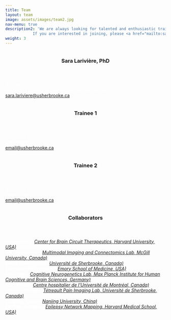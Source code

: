 ```yaml
---
title: Team
layout: team
image: assets/images/team2.jpg
nav-menu: true
description2: 'We are always looking for talented and enthusiastic trainees to join our lab!
			If you are interested in joining, please <a href="mailto:sara.lariviere@usherbrooke.ca">email us</a> your CV and a cover letter!'
weight: 3
---
```


<!-- Main -->
<div id="main">

<!-- Two -->
<section id="two" class="spotlights">
	<section>
		<a href="team.html" class="image">
			<img src="{% link assets/images/sara_lariviere.jpg %}" alt="" data-position="center center" />
		</a>
		<div class="content">
			<div class="inner">
				<header class="major">
					<h3>Sara Larivière, PhD</h3>
				</header>
				<p style="color: #ffffff;">Assistant Professor <br> 
				Department of Nuclear Medicine and Radiobiology <br> 
				<a href="mailto:sara.lariviere@usherbrooke.ca">sara.lariviere@usherbrooke.ca</a>
				</p>
			</div>
		</div>
	</section>
	<section>
		<a href="team.html" class="image">
			<img src="{% link assets/images/pic09.jpg %}" alt="" data-position="top center" />
		</a>
		<div class="content">
			<div class="inner">
				<header class="major">
					<h3>Trainee 1</h3>
				</header>
				<p style="color: #ffffff;">Academic position <br> 
				Department <br> 
				<a href="mailto:email@usherbrooke.ca">email@usherbrooke.ca</a>
				</p>
			</div>
		</div>
	</section>
	<section>
		<a href="team.html" class="image">
			<img src="{% link assets/images/pic09.jpg %}" alt="" data-position="top center" />
		</a>
		<div class="content">
			<div class="inner">
				<header class="major">
					<h3>Trainee 2</h3>
				</header>
				<p style="color: #ffffff;">Academic position <br> 
				Department <br> 
				<a href="mailto:email@usherbrooke.ca">email@usherbrooke.ca</a>
				</p>
			</div>
		</div>
	</section>
	<section>
		<a href="team.html" class="image">
			<img src="{% link assets/images/collaborators.jpg %}" alt="" data-position="25% 25%" />
		</a>
		<div class="content">
			<div class="inner">
				<header class="major">
					<h3>Collaborators</h3>
				</header>
				<p style="color: #ffffff;">
				<b style="color: #ffffff;">Michael Fox</b> (<i><a href="https://www.brighamandwomens.org/neurosciences-center/center-for-brain-circuit-therapeutics" target="_blank">Center for Brain Circuit Therapeutics, Harvard University, USA)</a></i><br>
				<b style="color: #ffffff;">Boris Bernhardt</b> (<i><a href="https://mica-mni.github.io/" target="_blank">Multimodal Imaging and Connectomics Lab, McGill University, Canada)</a></i><br>
				<b style="color: #ffffff;">Kevin Whittingstall</b> (<i><a href="https://www.usherbrooke.ca/recherche/fr/specialistes/details/kevin.whittingstall" target="_blank">Université de Sherbrooke, Canada)</a></i><br>
				<b style="color: #ffffff;">Ezequiel Gleichgerrcht</b> (<i><a href="https://med.emory.edu/directory/profile/?u=ELGLEIC" target="_blank">Emory School of Medicine, USA)</a></i><br>
				<b style="color: #ffffff;">Sofie Valk</b> (<i><a href="https://cng-lab.github.io/" target="_blank">Cognitive Neurogenetics Lab, Max Planck Institute for Human Cognitive and Brain Sciences, Germany)</a></i><br>
				<b style="color: #ffffff;">Sami Obaid</b> (<i><a href="https://www.chumontreal.qc.ca/en/crchum/chercheurs/sami-obaid" target="_blank">Centre hospitalier de l'Université de Montréal, Canada)</a></i><br>
				<b style="color: #ffffff;">Pascal Tétreault</b> (<i><a href="https://www.tetreaultlab.com/pascal" target="_blank">Tétreault Pain Imaging Lab, Université de Sherbrooke, Canada)</a></i><br>
				<b style="color: #ffffff;">Zhiqiang Zhang</b> (<i><a href="https://med.nju.edu.cn/medenglish/69/2d/c55101a616749/page.htm" target="_blank">Nanjing University, China)</a></i><br>
				<b style="color: #ffffff;">Frederic Schaper</b> (<i><a href="https://med.nju.edu.cn/medenglish/69/2d/c55101a616749/page.htm" target="_blank">Epilepsy Network Mapping, Harvard Medical School, USA)</a></i><br>
				</p>
			</div>
		</div>
	</section>
</section>


</div>
